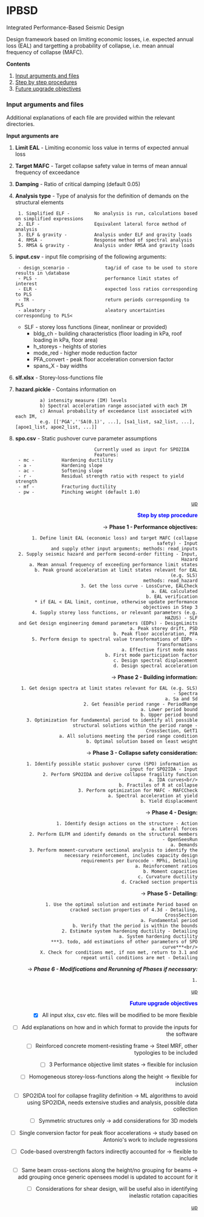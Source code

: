 # IPBSD
Integrated Performance-Based Seismic Design

Design framework based on limiting economic losses, i.e. expected annual loss (EAL) and targetting a probability of collapse, i.e. mean annual frequency of collapse (MAFC).

**Contents**<a id='contents'></a>
1. [Input arguments and files](#input)
2. [Step by step procedures](#process)
3. [Future upgrade objectives](#future)


### Input arguments and files <a id='input'>

Additional explanations of each file are provided within the relevant directories.

**Input arguments are**
1. **Limit EAL** - Limiting economic loss value in terms of expected annual loss

2. **Target MAFC** - Target collapse safety value in terms of mean annual frequency of exceedance

3. **Damping** - Ratio of critical damping (default 0.05)

4. **Analysis type** - Type of analysis for the definition of demands on the structural elements<br/>

		1. Simplified ELF -        	No analysis is run, calculations based on simplified expressions
		2. ELF -                  	Equivalent lateral force method of analysis
		3. ELF & gravity -       	Analysis under ELF and gravity loads
		4. RMSA -                	Response method of spectral analysis
		5. RMSA & gravity -      	Analysis under RMSA and gravity loads
		
5. **input.csv** - input file comprising of the following arguments:<br/>

    	- design_scenario -       		tag/id of case to be used to store results in \database
    	- PLS -                   		performance limit states of interest
    	- ELR -                    		expected loss ratios corresponding to PLS
    	- TR -                     		return periods corresponding to PLS
    	- aleatory -               		aleatory uncertainties corresponding to PLS<
   	- SLF -                  		storey loss functions (linear, nonlinear or provided)
    	- bldg_ch -               		building characteristics (floor loading in kPa, roof loading in kPa, floor area)
    	- h_storeys -             		heights of stories
    	- mode_red -              		higher mode reduction factor
    	- PFA_convert -            		peak floor acceleration conversion factor
    	- spans_X -               		bay widths
	
6. **slf.xlsx** - Storey-loss-functions file<br/>

7. **hazard.pickle** - Contains information on<br/>

				a) intensity measure (IM) levels
				b) Spectral acceleration range associated with each IM
				c) Annual probability of exceedance list associated with each IM,
				e.g. [['PGA',''SA(0.1)', ...], [sa1_list, sa2_list, ...], [apoe1_list, apoe2_list, ...]]
				
8. **spo.csv** - Static pushover curve parameter assumptions<br/>

                            		Currently used as input for SPO2IDA
                            		Features:
		- mc - 			Hardening ductility
		- a - 			Hardening slope
		- ac - 			Softening slope
		- r -			Residual strength ratio with respect to yield strength
		- mf -			Fracturing ductility
		- pw - 			Pinching weight (default 1.0)
    
</a><font color=blue><div style="text-align: right">[up](#contents)

**Step by step procedure**<a id='process'>

-> **Phase 1 - Performance objectives:**<br/>

		1. Define limit EAL (economic loss) and target MAFC (collapse safety) - Input
		and supply other input arguments; methods: read_inputs
		2. Supply seismic hazard and perform second-order fitting - Input, Hazard
			a. Mean annual frequency of exceeding performance limit states
			b. Peak ground acceleration at limit states relevant for EAL (e.g. SLS)
			methods: read_hazard
		3. Get the loss curve - LossCurve, EALCheck
			a. EAL calculated
			b. EAL verification
		* if EAL < EAL limit, continue, otherwise update performance objectives in Step 3
		4. Supply storey loss functions, or relevant parameters (e.g. HAZUS) - SLF
		and Get design engineering demand parameters (EDPs) - DesignLimits
			a. Peak storey drift, PSD
			b. Peak floor acceleration, PFA
		5. Perform design to spectral value transformations of EDPs - Transformations
			a. Effective first mode mass
			b. First mode participation factor
			c. Design spectral displacement
			d. Design spectral acceleration
			
-> **Phase 2 - Building information:** <br/>

		1. Get design spectra at limit states relevant for EAL (e.g. SLS) - Spectra
			a. Sa and Sd
		2. Get feasible period range - PeriodRange
			a. Lower period bound
			b. Upper period bound
		3. Optimization for fundamental period to identify all possible structural solutions within the period range -
		CrossSection, GetT1
			a. All solutions meeting the period range condition
			b. Optimal solution based on least weight
			
-> **Phase 3 - Collapse safety consideration:** <br/>

		1. Identify possible static pushover curve (SPO) information as input for SPO2IDA - Input
		2. Perform SPO2IDA and derive collapse fragility function
		    	a. IDA curves<br/>
		    	b. Fractiles of R at collapse
		3. Perform optimization for MAFC - MAFCCheck
            		a. Spectral acceleration at yield
            		b. Yield displacement
-> **Phase 4 - Design:**<br/>

        	1. Identify design actions on the structure - Action
           		a. Lateral forces
        	2. Perform ELFM and identify demands on the structural members - OpenSeesRun
            		a. Demands
        	3. Perform moment-curvature sectional analysis to identify the necessary reinforcement, includes capacity design
           		requirements per Eurocode - MPhi, Detailing
            		a. Reinforcement ratios
            		b. Moment capacities
            		c. Curvature ductility
            		d. Cracked section propertis
			
-> **Phase 5 - Detailing:**<br/>

        	1. Use the optimal solution and estimate Period based on cracked section properties of 4.3d - Detailing,
			CrossSection
        		a. Fundamental period
        		b. Verify that the period is within the bounds
        	2. Estimate system hardening ductility - Detailing
        		a. System hardening ductility
        	***3. todo, add estimations of other parameters of SPO curve***<br/>
        	X. Check for conditions met, if non met, return to 3.1 and repeat until conditions are met - Detailing
		
-> ***Phase 6 - Modifications and Rerunning of Phases if necessary:***<br/>

        	1.

</a><font color=blue><div style="text-align: right">[up](#contents)
  
**Future upgrade objectives**<a id='future'>

* [x] All input xlsx, csv etc. files will be modified to be more flexible

* [ ] Add explanations on how and in which format to provide the inputs for the software

* [ ] Reinforced concrete moment-resisting frame -> Steel MRF, other typologies to be included

* [ ] 3 Performance objective limit states -> flexible for inclusion

* [ ] Homogeneous storey-loss-functions along the height -> flexible for inclusion

* [ ] SPO2IDA tool for collapse fragility definition -> ML algorithms to avoid using SPO2IDA, needs extensive studies and analysis, possible data collection

* [ ] Symmetric structures only -> add considerations for 3D models

* [ ] Single conversion factor for peak floor accelerations -> study based on Antonio's work to include regressions

* [ ] Code-based overstrength factors indirectly accounted for -> flexible to include

* [ ] Same beam cross-sections along the height/no grouping for beams -> add grouping once generic opensees model is updated to account for it

* [ ] Considerations for shear design, will be useful also in identifying inelastic rotation capacities


</a><font color=blue><div style="text-align: right">[up](#contents)
  
